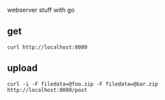 webserver stuff with go

## get

```
curl http://localhost:8080
```

## upload

```
curl -i -F filedata=@foo.zip -F filedata=@bar.zip http://localhost:8080/post
```
